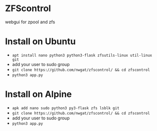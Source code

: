 # ZFScontrol
webgui for zpool and zfs

# Install on Ubuntu
* `apt install nano python3 python3-flask zfsutils-linux util-linux git`
* add your user to sudo group
* `git clone https://github.com/nwgat/zfscontrol/ && cd zfscontrol`
* `python3 app.py`


# Install on Alpine
* `apk add nano sudo python3 py3-flask zfs lsblk git`
* `git clone https://github.com/nwgat/zfscontrol/ && cd zfscontrol`
* add your user to sudo group
* `python3 app.py`
